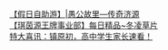   
[【假日自助游】|愚公故里—传奇济源](http://www.dianyue.me/archives/180/qzzkhpyv7buxf9co/)  
[【琪茵源王牌事业部】每日精品~冬凌草片](http://www.dianyue.me/archives/638/mhbgws03cv6d444o/)  
[特大喜讯：镇原初，高中学生家长速看！](http://www.dianyue.me/archives/108/mrmu7x65u8cfo4br/)